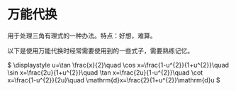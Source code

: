 # 万能代换
用于处理三角有理式的一种办法。特点：好想，难算。

以下是使用万能代换时经常需要使用到的一些式子，需要熟练记忆。

$ 
\displaystyle 
u=\tan \frac{x}{2}\quad
\cos x=\frac{1-u^{2}}{1+u^{2}}\quad
\sin x=\frac{2u}{1+u^{2}}\quad
\tan x=\frac{2u}{1-u^{2}}\quad
\cot x=\frac{1-u^{2}}{2u}\quad
\mathrm{d}x=\frac{2}{1+u^{2}}\mathrm{d}u
$